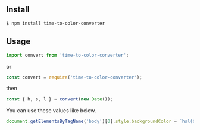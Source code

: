 ## Install

```
$ npm install time-to-color-converter
```


## Usage

```js
import convert from 'time-to-color-converter';
```

or

```js
const convert = require('time-to-color-converter');
```

then

```js
const { h, s, l } = convert(new Date());
```

You can use these values like below.

```js
document.getElementsByTagName('body')[0].style.backgroundColor = `hsl(${h}, ${s}%, ${l}%)`;
```
